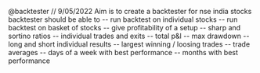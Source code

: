 @backtester
// 9/05/2022
Aim is to create a backtester for nse india stocks 
backtester should be able to
 -- run backtest on individual stocks
 -- run backtest on basket of stocks
 -- give profitability of a setup 
 -- sharp and sortino ratios
 -- individual trades and exits
 -- total p&l
 -- max drawdown 
 -- long and short individual results
 -- largest winning / loosing trades
 -- trade averages 
 -- days of a week with best performance
 -- months with best performance 
